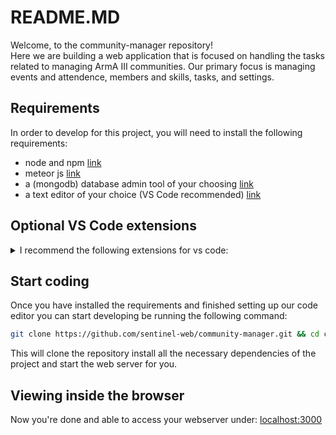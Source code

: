 # README.MD
Welcome, to the community-manager repository!<br /> Here we are building a web application that is focused on handling the tasks related to managing ArmA III communities.
Our primary focus is managing events and attendence, members and skills, tasks, and settings.
## Requirements
In order to develop for this project, you will need to install the following requirements:
- node and npm [link](https://nodejs.org/en)
- meteor js [link](https://docs.meteor.com/about/install.html)
- a (mongodb) database admin tool of your choosing [link](https://www.mongodb.com/try/download/compass)
- a text editor of your choice (VS Code recommended) [link](https://code.visualstudio.com/download)

## Optional VS Code extensions
<details>
  <summary>
    I recommend the following extensions for vs code:
  </summary>
  <ul>
    <li>Auto Rename Tag</li>
    <li>Better Comments</li>
    <li>ES7+ React/Redux/React-Native snippets</li>
    <li>JavaScript (ES6) code snippts</li>
    <li>vscode-icons</li>
    <li>WSL</li>
    <li>Codeium</li>
    <li>CSS Peek</li>
    <li>ES Lint</li>
    <li>GitLens</li>
    <li>Path Intellisense</li>
    <li>Prettier - Code Formatter</li>
  </ul>  
</details>

## Start coding
Once you have installed the requirements and finished setting up our code editor you can start developing be running the following command:
```bash
git clone https://github.com/sentinel-web/community-manager.git && cd community-manager && meteor npm install && meteor
```
This will clone the repository install all the necessary dependencies of the project and start the web server for you.

## Viewing inside the browser
Now you're done and able to access your webserver under: [localhost:3000](http://localhost:3000)
